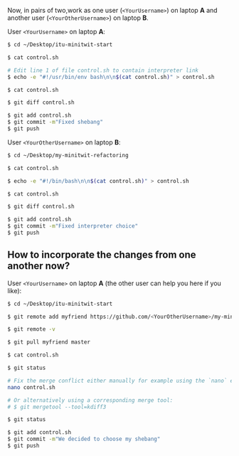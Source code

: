 Now, in pairs of two,work as one user (`<YourUsername>`) on laptop **A** and another user (`<YourOtherUsername>`) on laptop **B**.


User `<YourUsername>` on laptop **A**:


```bash
$ cd ~/Desktop/itu-minitwit-start

$ cat control.sh

# Edit line 1 of file control.sh to contain interpreter link
$ echo -e "#!/usr/bin/env bash\n\n$(cat control.sh)" > control.sh

$ cat control.sh

$ git diff control.sh

$ git add control.sh
$ git commit -m"Fixed shebang"
$ git push
```



User `<YourOtherUsername>` on laptop **B**:

```bash
$ cd ~/Desktop/my-minitwit-refactoring

$ cat control.sh

$ echo -e "#!/bin/bash\n\n$(cat control.sh)" > control.sh

$ cat control.sh

$ git diff control.sh

$ git add control.sh
$ git commit -m"Fixed interpreter choice"
$ git push
```



## How to incorporate the changes from one another now?

User `<YourUsername>` on laptop **A** (the other user can help you here if you like):


```bash
$ cd ~/Desktop/itu-minitwit-start

$ git remote add myfriend https://github.com/<YourOtherUsername>/my-minitwit-refactoring.git

$ git remote -v

$ git pull myfriend master

$ cat control.sh

$ git status

# Fix the merge conflict either manually for example using the `nano` editor
nano control.sh

# Or alternatively using a corresponding merge tool:
# $ git mergetool --tool=kdiff3

$ git status

$ git add control.sh
$ git commit -m"We decided to choose my shebang"
$ git push
```